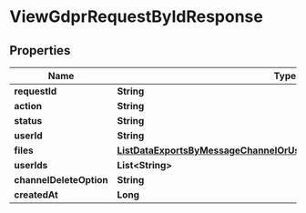 

# ViewGdprRequestByIdResponse


## Properties

| Name | Type | Description | Notes |
|------------ | ------------- | ------------- | -------------|
|**requestId** | **String** |  |  [optional] |
|**action** | **String** |  |  [optional] |
|**status** | **String** |  |  [optional] |
|**userId** | **String** |  |  [optional] |
|**files** | [**ListDataExportsByMessageChannelOrUserResponseExportedDataInnerFile**](ListDataExportsByMessageChannelOrUserResponseExportedDataInnerFile.md) |  |  [optional] |
|**userIds** | **List&lt;String&gt;** |  |  [optional] |
|**channelDeleteOption** | **String** |  |  [optional] |
|**createdAt** | **Long** |  |  [optional] |



